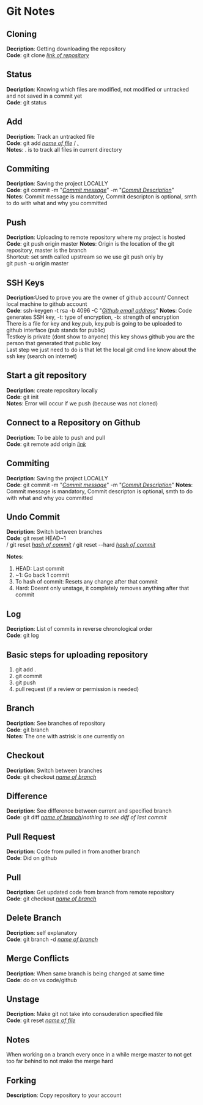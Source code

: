 # Git Notes

## Cloning
**Decription**: Getting downloading the repository </br>
**Code**: git clone <ins>*link of repository*</ins>

## Status
**Decription**: Knowing which files are modified, not modified or untracked and not saved in a commit yet</br>
**Code**: git status

## Add
**Decription**: Track an untracked file </br>
**Code**: git add <ins>*name of file*</ins> / <ins>*.*</ins> </br>
**Notes**: . is to track all files in current directory

## Commiting
**Decription**: Saving the project LOCALLY </br>
**Code**: git commit -m "<ins>*Commit message*</ins>" -m "<ins>*Commit Description*</ins>" </br>
**Notes**: Commit message is mandatory, Commit descripton is optional, smth to do with what and why you committed

## Push
**Decription**: Uploading to remote repository where my project is hosted </br>
**Code**: git push origin master
**Notes**: Origin is the location of the git repository, master is the branch </br>
Shortcut: set smth called upstream so we use git push only by </br>
git push -u origin master

## SSH Keys
**Decription**:Used to prove you are the owner of github account/ Connect local machine to github account </br>
**Code**: ssh-keygen -t rsa -b 4096 -C "<ins>*Github email address*</ins>"
**Notes**: Code generates SSH key, -t: type of encryption, -b: strength of encryption </br>
There is a file for key and key.pub, key.pub is going to be uploaded to github interface (pub stands for public) </br>
Testkey is private (dont show to anyone) this key shows github you are the person that generated that public key </br>
Last step we just need to do is that let the local git cmd line know about the ssh key (search on internet)

## Start a git repository
**Decription**: create repository locally </br>
**Code**: git init </br>
**Notes**: Error will occur if we push (because was not cloned)

## Connect to a Repository on Github
**Decription**: To be able to push and pull </br>
**Code**: git remote add origin <ins>*link*</ins>

## Commiting
**Decription**: Saving the project LOCALLY </br>
**Code**: git commit -m "<ins>*Commit message*</ins>" -m "<ins>*Commit Description*</ins>"
**Notes**: Commit message is mandatory, Commit descripton is optional, smth to do with what and why you committed

## Undo Commit
**Decription**: Switch between branches </br>
**Code**: git reset HEAD~1 </br> / git reset <ins> *hash of commit*</ins> / git reset --hard <ins>*hash of commit*</ins>


**Notes**: 
1. HEAD: Last commit
2. ~1: Go back 1 commit
3. To hash of commit: Resets any change after that commit
4. Hard: Doesnt only unstage, it completely removes anything after that commit
## Log
**Decription**: List of commits in reverse chronological order </br>
**Code**: git log </br>

## Basic steps for uploading repository
1. git add .
2. git commit
3. git push
4. pull request (if a review or permission is needed)

## Branch
**Decription**: See branches of repository </br>
**Code**: git branch </br>
**Notes**: The one with astrisk is one currently on

## Checkout
**Decription**: Switch between branches </br>
**Code**: git checkout <ins>*name of branch*</ins> </br>

## Difference
**Decription**: See difference between current and specified branch </br>
**Code**: git diff <ins>*name of branch*</ins>/*nothing to see diff of last commit*

## Pull Request
**Decription**: Code from pulled in from another branch </br>
**Code**: Did on github </br>

## Pull
**Decription**: Get updated code from branch from remote repository </br>
**Code**: git checkout <ins>*name of branch*</ins> </br>

## Delete Branch
**Decription**: self explanatory </br>
**Code**: git branch -d <ins>*name of branch*</ins> </br>

## Merge Conflicts
**Decription**: When same branch is being changed at same time  </br>
**Code**: do on vs code/github

## Unstage
**Decription**: Make git not take into consuderation specified file</br>
**Code**: git reset <ins>*name of file*</ins> </br>

## Notes
When working on a branch every once in a while merge master to not get too far behind to not make the merge hard

## Forking
**Description**: Copy repository to your account